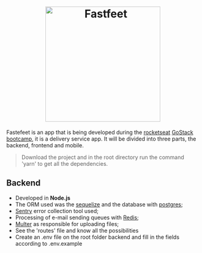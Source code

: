 <h1 align="center">
  <img alt="Fastfeet" title="Fastfeet" src="https://github.com/Rocketseat/bootcamp-gostack-desafio-02/blob/master/.github/logo.png" width="300px" />
</h1>

  
Fastefeet is an app that is being developed during the [rocketseat](https://rocketseat.com.br/) [GoStack bootcamp](https://rocketseat.com.br/gostack), it  is a delivery service app. It will be divided into three parts, the backend, frontend and mobile.

>   Download the project and in the root directory run the command 'yarn' to get all the dependencies.

## Backend
- Developed in **Node.js**
- The ORM used was the [sequelize](https://sequelize.org/v4/manual/installation/getting-started.html) and the database with [postgres](https://www.postgresql.org/docs/);
- [Sentry](https://docs.sentry.io/) error collection tool used;
- Processing of e-mail sending queues with [Redis](https://redis.io/documentation);
- [Multer](https://www.npmjs.com/package/multer) as responsible for uploading files;
- See the 'routes' file and know all the possibilities
- Create an .env file on the root folder backend and fill in the fields according to .env.example
